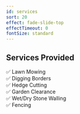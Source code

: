 ```yaml
---
id: services
sort: 20
effect: fade-slide-top
effectTimeout: 0
fontSize: standard
---
```

## Services Provided

✅ Lawn Mowing <br />
✅ Digging Borders <br />
✅ Hedge Cutting <br />
✅ Garden Clearance <br />
✅ Wet/Dry Stone Walling <br />
✅ Fencing <br />
